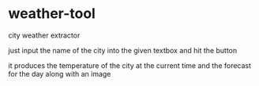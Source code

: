 # weather-tool
city weather extractor 

just input the name of the city into the given textbox and hit the button

it produces the temperature of the city at the current time and the forecast for the day along with an image
